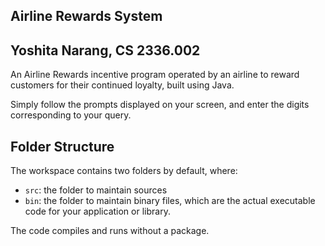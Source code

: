 ## Airline Rewards System 
## Yoshita Narang, CS 2336.002

An Airline Rewards incentive program operated by an airline to reward customers for their continued loyalty, built using Java. 

Simply follow the prompts displayed on your screen, and enter the digits corresponding to your query. 

## Folder Structure

The workspace contains two folders by default, where:

- `src`: the folder to maintain sources
- `bin`: the folder to maintain binary files, which are the actual executable code for your application or library.

The code compiles and runs without a package. 

